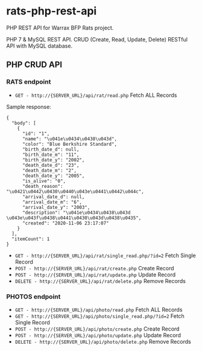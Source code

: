 # rats-php-rest-api
PHP REST API for Warrax BFP Rats project.

PHP 7 & MySQL REST API. CRUD (Create, Read, Update, Delete) RESTful API with MySQL database.

## PHP CRUD API
### RATS endpoint
* `GET - http://{SERVER_URL}/api/rat/read.php` Fetch ALL Records

Sample response:
```
{
  "body": [
    {
      "id": "1",
      "name": "\u041e\u0434\u0438\u043d",
      "color": "Blue Berkshire Standard",
      "birth_date_d": null,
      "birth_date_m": "11",
      "birth_date_y": "2002",
      "death_date_d": "23",
      "death_date_m": "2",
      "death_date_y": "2005",
      "is_alive": "0",
      "death_reason": "\u0421\u0442\u0430\u0440\u043e\u0441\u0442\u044c",
      "arrival_date_d": null,
      "arrival_date_m": "6",
      "arrival_date_y": "2003",
      "description": "\u041e\u0434\u0438\u043d \u043e\u043f\u0438\u0441\u0430\u043d\u0438\u0435",
      "created": "2020-11-06 23:17:07"
    }
  ],
  "itemCount": 1
}
```

* `GET - http://{SERVER_URL}/api/rat/single_read.php/?id=2` Fetch Single Record
* `POST - http://{SERVER_URL}/api/rat/create.php` Create Record
* `POST - http://{SERVER_URL}/api/rat/update.php` Update Record
* `DELETE - http://{SERVER_URL}/api/rat/delete.php` Remove Records

### PHOTOS endpoint
* `GET - http://{SERVER_URL}/api/photo/read.php` Fetch ALL Records
* `GET - http://{SERVER_URL}/api/photo/single_read.php/?id=2` Fetch Single Record
* `POST - http://{SERVER_URL}/api/photo/create.php` Create Record
* `POST - http://{SERVER_URL}/api/photo/update.php` Update Record
* `DELETE - http://{SERVER_URL}/api/photo/delete.php` Remove Records
